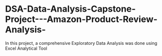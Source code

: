 # DSA-Data-Analysis-Capstone-Project---Amazon-Product-Review-Analysis-
In this project, a comprehensive Exploratory Data Analysis was done using Excel Analytical Tool
